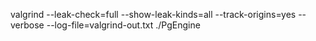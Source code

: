 valgrind --leak-check=full --show-leak-kinds=all --track-origins=yes --verbose --log-file=valgrind-out.txt ./PgEngine